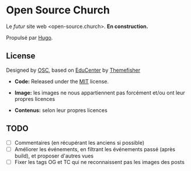 # Open Source Church

Le *futur* site web <open-source.church>. **En construction.**

Propulsé par [Hugo](https://gohugo.io/).


<!-- licence -->
## License

Designed by [OSC](https://www.open-source.church), based on [EduCenter](https://github.com/themefisher/educenter-hugo) by [Themefisher](https://themefisher.com)

- **Code:** Released under the [MIT](https://github.com/themefisher/educenter-hugo/blob/master/LICENSE) license.

- **Image:** les images ne nous appartiennent pas forcément et/ou ont leur propres licences

- **Contenus:** selon leur propres licences

## TODO

- [ ] Commentaires (en récupérant les anciens si possible)
- [ ] Améliorer les événements, en filtrant les événements passé (après build), et proposer d'autres vues
- [ ] Fixer les tags OG et TC qui ne reconnaissent pas les images des posts